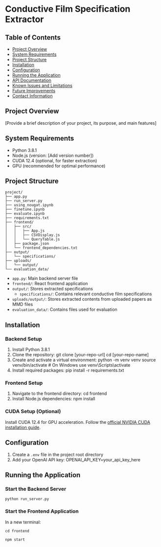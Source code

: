 # Conductive Film Specification Extractor

## Table of Contents
- [Project Overview](#project-overview)
- [System Requirements](#system-requirements)
- [Project Structure](#project-structure)
- [Installation](#installation)
- [Configuration](#configuration)
- [Running the Application](#running-the-application)
- [API Documentation](#api-documentation)
- [Known Issues and Limitations](#known-issues-and-limitations)
- [Future Improvements](#future-improvements)
- [Contact Information](#contact-information)

## Project Overview
[Provide a brief description of your project, its purpose, and main features]

## System Requirements

- Python 3.8.1
- Node.js (version: [Add version number])
- CUDA 12.4 (optional, for faster extraction)
- GPU (recommended for optimal performance)

## Project Structure
```plaintext
project/
├── app.py
├── run_server.py
├── using_nougat.ipynb
├── finetune.ipynb
├── evaluate.ipynb
├── requirements.txt
├── frontend/
│   ├── src/
│   │   ├── App.js
│   │   ├── CSVDisplay.js
│   │   └── QueryTable.js
│   ├── package.json
│   └── frontend_dependencies.txt
├── output/
│   └── specifications/
├── uploads/
│   └── output/
└── evaluation_data/
```

- `app.py`: Main backend server file
- `frontend/`: React frontend application
- `output/`: Stores extracted specifications
  - `specifications/`: Contains relevant conductive film specifications
- `uploads/output/`: Stores extracted contents from uploaded papers as MMD files
- `evaluation_data/`: Contains files used for evaluation

## Installation

### Backend Setup

1. Install Python 3.8.1
2. Clone the repository:
git clone [your-repo-url]
cd [your-repo-name]
3. Create and activate a virtual environment:
python -m venv venv
source venv/bin/activate  # On Windows use venv\Scripts\activate
4. Install required packages:
pip install -r requirements.txt

### Frontend Setup

1. Navigate to the frontend directory:
cd frontend
2. Install Node.js dependencies:
npm install

### CUDA Setup (Optional)

Install CUDA 12.4 for GPU acceleration. Follow the [official NVIDIA CUDA installation guide](https://developer.nvidia.com/cuda-downloads).

## Configuration

1. Create a `.env` file in the project root directory
2. Add your OpenAI API key:
OPENAI_API_KEY=your_api_key_here

## Running the Application

### Start the Backend Server
`python run_server.py`

### Start the Frontend Application

In a new terminal:

`cd frontend`

`npm start`

